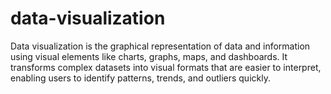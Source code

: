 # data-visualization
Data visualization is the graphical representation of data and information using visual elements like charts, graphs, maps, and dashboards. It transforms complex datasets into visual formats that are easier to interpret, enabling users to identify patterns, trends, and outliers quickly.

